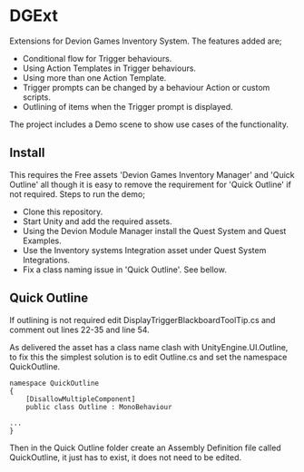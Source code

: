 # DGExt
Extensions for Devion Games Inventory System. The features added are;
- Conditional flow for Trigger behaviours.
- Using Action Templates in Trigger behaviours.
- Using more than one Action Template.
- Trigger prompts can be changed by  a behaviour Action or custom scripts.
- Outlining of items when the Trigger prompt is displayed.

The project includes a Demo scene to show use cases of the functionality.

## Install
This requires the Free assets 'Devion Games Inventory Manager' and 'Quick Outline' all though it is easy to remove the requirement for 'Quick Outline' if not required.
Steps to run the demo;
- Clone this repository.
- Start Unity and add the required assets.
- Using the Devion Module Manager install the Quest System and Quest Examples.
- Use the Inventory systems Integration asset under Quest System Integrations.
- Fix a class naming issue in 'Quick Outline'. See bellow.

## Quick Outline
If outlining is not required edit DisplayTriggerBlackboardToolTip.cs and comment out lines 22-35 and line 54.

As delivered the asset has a class name clash with UnityEngine.UI.Outline, to fix this the simplest solution is to edit Outline.cs and set the namespace QuickOutline.

```
namespace QuickOutline
{
    [DisallowMultipleComponent]
    public class Outline : MonoBehaviour

...
}
```

Then in the Quick Outline folder create an Assembly Definition file called QuickOutline, it just has to exist, it does not need to be edited.